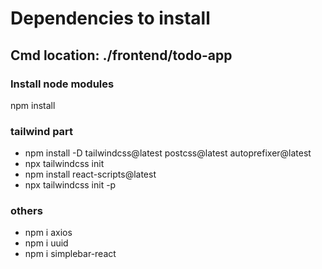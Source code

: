 # Dependencies to install

## Cmd location: ./frontend/todo-app

### Install node modules
npm install

### tailwind part
- npm install -D tailwindcss@latest postcss@latest autoprefixer@latest
- npx tailwindcss init
- npm install react-scripts@latest
- npx tailwindcss init -p

### others
- npm i axios
- npm i uuid
- npm i simplebar-react